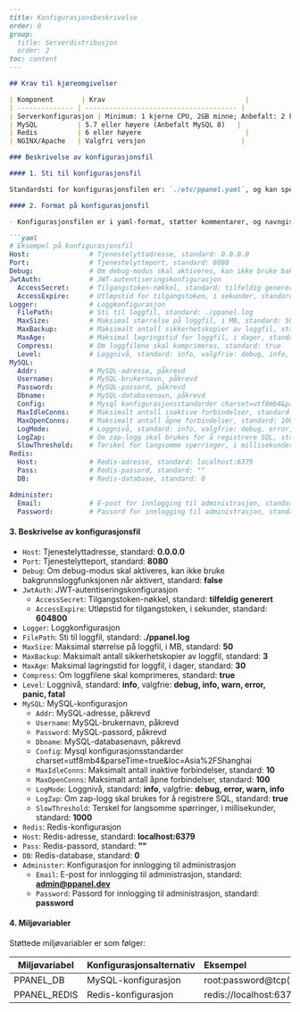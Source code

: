 ```markdown
---
title: Konfigurasjonsbeskrivelse
order: 0
group: 
  title: Serverdistribusjon
  order: 2
toc: content
---

## Krav til kjøreomgivelser

| Komponent       | Krav                                   |
| -------------- | -------------------------------------- |
| Serverkonfigurasjon | Minimum: 1 kjerne CPU, 2GB minne; Anbefalt: 2 kjerner CPU, 4GB minne |
| MySQL          | 5.7 eller høyere (Anbefalt MySQL 8)   |
| Redis          | 6 eller høyere                          |
| NGINX/Apache   | Valgfri versjon                        |

### Beskrivelse av konfigurasjonsfil

#### 1. Sti til konfigurasjonsfil

Standardsti for konfigurasjonsfilen er: `./etc/ppanel.yaml`, og kan spesifiseres med oppstartparameteren `--config`.

#### 2. Format på konfigurasjonsfil

- Konfigurasjonsfilen er i yaml-format, støtter kommentarer, og navngis som xxx.yaml.

```yaml
# Eksempel på konfigurasjonsfil
Host:               # Tjenestelyttadresse, standard: 0.0.0.0
Port:               # Tjenestelytteport, standard: 8080
Debug:              # Om debug-modus skal aktiveres, kan ikke bruke bakgrunnsloggfunksjonen når aktivert, standard: false
JwtAuth:            # JWT-autentiseringskonfigurasjon
  AccessSecret:     # Tilgangstoken-nøkkel, standard: tilfeldig generert
  AccessExpire:     # Utløpstid for tilgangstoken, i sekunder, standard: 604800
Logger:             # Loggkonfigurasjon
  FilePath:         # Sti til loggfil, standard: ./ppanel.log
  MaxSize:          # Maksimal størrelse på loggfil, i MB, standard: 50
  MaxBackup:        # Maksimalt antall sikkerhetskopier av loggfil, standard: 3
  MaxAge:           # Maksimal lagringstid for loggfil, i dager, standard: 30
  Compress:         # Om loggfilene skal komprimeres, standard: true
  Level:            # Loggnivå, standard: info, valgfrie: debug, info, warn, error, panic, fatal
MySQL:
  Addr:             # MySQL-adresse, påkrevd
  Username:         # MySQL-brukernavn, påkrevd
  Password:         # MySQL-passord, påkrevd
  Dbname:           # MySQL-databasenavn, påkrevd
  Config:           # Mysql konfigurasjonsstandarder charset=utf8mb4&parseTime=true&loc=Asia%2FShanghai
  MaxIdleConns:     # Maksimalt antall inaktive forbindelser, standard: 10
  MaxOpenConns:     # Maksimalt antall åpne forbindelser, standard: 100
  LogMode:          # Loggnivå, standard: info, valgfrie: debug, error, warn, info
  LogZap:           # Om zap-logg skal brukes for å registrere SQL, standard: true
  SlowThreshold:    # Terskel for langsomme spørringer, i millisekunder, standard: 1000
Redis:
  Host:             # Redis-adresse, standard: localhost:6379
  Pass:             # Redis-passord, standard: ""
  DB:               # Redis-database, standard: 0

Administer:
  Email:            # E-post for innlogging til administrasjon, standard: admin@ppanel.dev
  Password:         # Passord for innlogging til administrasjon, standard: password

```

#### 3. Beskrivelse av konfigurasjonsfil

- `Host`: Tjenestelyttadresse, standard: **0.0.0.0**
- `Port`: Tjenestelytteport, standard: **8080**
- `Debug`: Om debug-modus skal aktiveres, kan ikke bruke bakgrunnsloggfunksjonen når aktivert, standard: **false**
- `JwtAuth`: JWT-autentiseringskonfigurasjon
  - `AccessSecret`: Tilgangstoken-nøkkel, standard: **tilfeldig generert**
  - `AccessExpire`: Utløpstid for tilgangstoken, i sekunder, standard: **604800**
- `Logger`: Loggkonfigurasjon
- `FilePath`: Sti til loggfil, standard: **./ppanel.log**
- `MaxSize`: Maksimal størrelse på loggfil, i MB, standard: **50**
- `MaxBackup`: Maksimalt antall sikkerhetskopier av loggfil, standard: **3**
- `MaxAge`: Maksimal lagringstid for loggfil, i dager, standard: **30**
- `Compress`: Om loggfilene skal komprimeres, standard: **true**
- `Level`: Loggnivå, standard: **info**, valgfrie: **debug, info, warn, error, panic, fatal**
- `MySQL`: MySQL-konfigurasjon
  - `Addr`: MySQL-adresse, påkrevd
  - `Username`: MySQL-brukernavn, påkrevd
  - `Password`: MySQL-passord, påkrevd
  - `Dbname`: MySQL-databasenavn, påkrevd
  - `Config`: Mysql konfigurasjonsstandarder charset=utf8mb4\&parseTime=true\&loc=Asia%2FShanghai
  - `MaxIdleConns`: Maksimalt antall inaktive forbindelser, standard: **10**
  - `MaxOpenConns`: Maksimalt antall åpne forbindelser, standard: **100**
  - `LogMode`: Loggnivå, standard: **info**, valgfrie: **debug, error, warn, info**
  - `LogZap`: Om zap-logg skal brukes for å registrere SQL, standard: **true**
  - `SlowThreshold`: Terskel for langsomme spørringer, i millisekunder, standard: **1000**
- `Redis`: Redis-konfigurasjon
- `Host`: Redis-adresse, standard: **localhost:6379**
- `Pass`: Redis-passord, standard: **""**
- `DB`: Redis-database, standard: **0**
- `Administer`: Konfigurasjon for innlogging til administrasjon
  - `Email`: E-post for innlogging til administrasjon, standard: **<admin@ppanel.dev>**
  - `Password`: Passord for innlogging til administrasjon, standard: **password**

#### 4. Miljøvariabler

Støttede miljøvariabler er som følger:

| Miljøvariabel     | Konfigurasjonsalternativ | Eksempel                                      |
| ----------------- | ------------------------ | :------------------------------------------- |
| PPANEL\_DB       | MySQL-konfigurasjon      | root:password\@tcp(localhost:3306)/vpnboard |
| PPANEL\_REDIS    | Redis-konfigurasjon      | redis\://localhost:6379                      |
```

